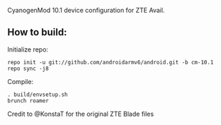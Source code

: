 CyanogenMod 10.1 device configuration for ZTE Avail.

How to build:
-------------

Initialize repo:

    repo init -u git://github.com/androidarmv6/android.git -b cm-10.1
    repo sync -j8

Compile:

    . build/envsetup.sh
    brunch roamer

Credit to @KonstaT for the original ZTE Blade files
